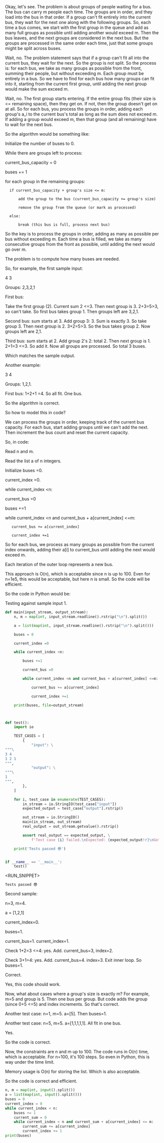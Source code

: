 <think>
Okay, let's see. The problem is about groups of people waiting for a bus. The bus can carry m people each time. The groups are in order, and they load into the bus in that order. If a group can't fit entirely into the current bus, they wait for the next one along with the following groups. So, each time a bus comes, we start with the first group in the queue and add as many full groups as possible until adding another would exceed m. Then the bus leaves, and the next groups are considered in the next bus. But the groups are processed in the same order each time, just that some groups might be split across buses.

Wait, no. The problem statement says that if a group can't fit all into the current bus, they wait for the next. So the group is not split. So the process is: for each bus, we take as many groups as possible from the front, summing their people, but without exceeding m. Each group must be entirely in a bus. So we have to find for each bus how many groups can fit into it, starting from the current first group, until adding the next group would make the sum exceed m.

Wait, no. The first group starts entering. If the entire group fits (their size is <= remaining space), then they get on. If not, then the group doesn't get on at all. So for each bus, you process the groups in order, adding each group's a_i to the current bus's total as long as the sum does not exceed m. If adding a group would exceed m, then that group (and all remaining) have to wait for the next bus.

So the algorithm would be something like:

Initialize the number of buses to 0.

While there are groups left to process:

   current_bus_capacity = 0

   buses += 1

   for each group in the remaining groups:

      if current_bus_capacity + group's size <= m:

          add the group to the bus (current_bus_capacity += group's size)

          remove the group from the queue (or mark as processed)

      else:

          break (this bus is full, process next bus)

So the key is to process the groups in order, adding as many as possible per bus without exceeding m. Each time a bus is filled, we take as many consecutive groups from the front as possible, until adding the next would go over m.

The problem is to compute how many buses are needed.

So, for example, the first sample input:

4 3

Groups: 2,3,2,1

First bus:

Take the first group (2). Current sum 2 <=3. Then next group is 3. 2+3=5>3, so can't take. So first bus takes group 1. Then groups left are 3,2,1.

Second bus: sum starts at 3. Add group 3: 3. Sum is exactly 3. So take group 3. Then next group is 2. 3+2=5>3. So the bus takes group 2. Now groups left are 2,1.

Third bus: sum starts at 2. Add group 2's 2: total 2. Then next group is 1. 2+1=3 <=3. So add it. Now all groups are processed. So total 3 buses.

Which matches the sample output.

Another example:

3 4

Groups: 1,2,1.

First bus: 1+2+1 =4. So all fit. One bus.

So the algorithm is correct.

So how to model this in code?

We can process the groups in order, keeping track of the current bus capacity. For each bus, start adding groups until we can't add the next. Then increment the bus count and reset the current capacity.

So, in code:

Read n and m.

Read the list a of n integers.

Initialize buses =0.

current_index =0.

while current_index <n:

   current_bus =0

   buses +=1

   while current_index <n and current_bus + a[current_index] <=m:

       current_bus += a[current_index]

       current_index +=1

So for each bus, we process as many groups as possible from the current index onwards, adding their a[i] to current_bus until adding the next would exceed m.

Each iteration of the outer loop represents a new bus.

This approach is O(n), which is acceptable since n is up to 100. Even for n=1e5, this would be acceptable, but here n is small. So the code will be efficient.

So the code in Python would be:

Testing against sample input 1.

```python
def main(input_stream, output_stream):
    n, m = map(int, input_stream.readline().rstrip("\n").split())

    a = list(map(int, input_stream.readline().rstrip("\n").split()))

    buses = 0

    current_index =0

    while current_index <n:

        buses +=1

        current_bus =0

        while current_index <n and current_bus + a[current_index] <=m:

            current_bus += a[current_index]

            current_index +=1

    print(buses, file=output_stream)



def test():
    import io

    TEST_CASES = [
        {
            "input": \
"""\
3 4
1 2 1
""",
            "output": \
"""\
1
""",
        }, 
    ]

    for i, test_case in enumerate(TEST_CASES):
        in_stream = io.StringIO(test_case["input"])
        expected_output = test_case["output"].rstrip()

        out_stream = io.StringIO()
        main(in_stream, out_stream)
        real_output = out_stream.getvalue().rstrip()

        assert real_output == expected_output, \
            f'Test case {i} failed.\nExpected: {expected_output!r}\nGot: {real_output!r}'

    print('Tests passed 😎')


if __name__ == '__main__':
    test()


```

<RUN_SNIPPET>
```output
Tests passed 😎

```

Second sample:

n=3, m=4.

a = [1,2,1]

current_index=0.

buses=1.

current_bus=1. current_index=1.

Check 1+2=3 <=4: yes. Add. current_bus=3, index=2.

Check 3+1=4: yes. Add. current_bus=4. index=3. Exit inner loop. So buses=1.

Correct.

Yes, this code should work.

Now, what about cases where a group's size is exactly m? For example, m=5 and group is 5. Then one bus per group. But code adds the group (since 0+5 <=5) and index increments. So that's correct.

Another test case: n=1, m=5. a=[5]. Then buses=1.

Another test case: n=5, m=5. a=[1,1,1,1,1]. All fit in one bus.

Yes.

So the code is correct.

Now, the constraints are n and m up to 100. The code runs in O(n) time, which is acceptable. For n=100, it's 100 steps. So even in Python, this is way under the time limit.

Memory usage is O(n) for storing the list. Which is also acceptable.

So the code is correct and efficient.
</think>

```python
n, m = map(int, input().split())
a = list(map(int, input().split()))
buses = 0
current_index = 0
while current_index < n:
    buses += 1
    current_sum = 0
    while current_index < n and current_sum + a[current_index] <= m:
        current_sum += a[current_index]
        current_index += 1
print(buses)
```
